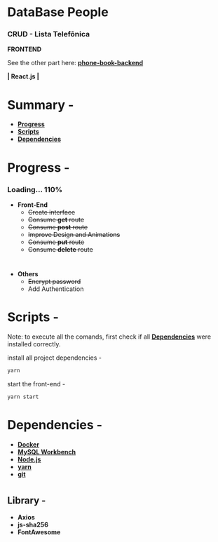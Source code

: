 # DataBase People

### CRUD - Lista Telefônica
**FRONTEND**

See the other part here: **[phone-book-backend](https://github.com/JohnsCoder/databasePeople-backend)**

**| React.js |** 
# 
# Summary -
- **[Progress](#progress--)**
- **[Scripts](#scripts--)**
- **[Dependencies](#dependencies--)**
# 
# Progress -


### Loading… 110%


- **Front-End**
    - ~~Create interface~~
    - ~~Consume **get** route~~
    - ~~Consume **post** route~~
    - ~~Improve Design and Animations~~
    - ~~Consume **put** route~~
    - ~~Consume **delete** route~~
# 
- **Others**
    - ~~Encrypt password~~
    - Add Authentication
# 
# Scripts -

Note: to execute all the comands, first check if all **[Dependencies](#dependencies--)** were installed correctly.

install all project dependencies -

```bash
yarn 

```

start the front-end -

```bash
yarn start
```

# 
# Dependencies -


- **[Docker](https://www.docker.com/get-started/)**
- **[MySQL Workbench](https://dev.mysql.com/downloads/workbench/)**
- **[Node.js](https://nodejs.org/en/)**
- **[yarn](https://yarnpkg.com/getting-started/install)**
- **[git](https://git-scm.com/downloads)**

#
## Library -
- **Axios**
- **js-sha256**
- **FontAwesome**
